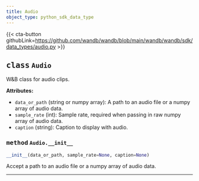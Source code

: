 ```yaml
---
title: Audio
object_type: python_sdk_data_type
---
```


{{< cta-button githubLink=https://github.com/wandb/wandb/blob/main/wandb/wandb/sdk/data_types/audio.py >}}




## <kbd>class</kbd> `Audio`
W&B class for audio clips. 



**Attributes:**
 
 - `data_or_path` (string or numpy array):  A path to an audio file  or a numpy array of audio data. 
 - `sample_rate` (int):  Sample rate, required when passing in raw  numpy array of audio data. 
 - `caption` (string):  Caption to display with audio. 

### <kbd>method</kbd> `Audio.__init__`

```python
__init__(data_or_path, sample_rate=None, caption=None)
```

Accept a path to an audio file or a numpy array of audio data. 




---









